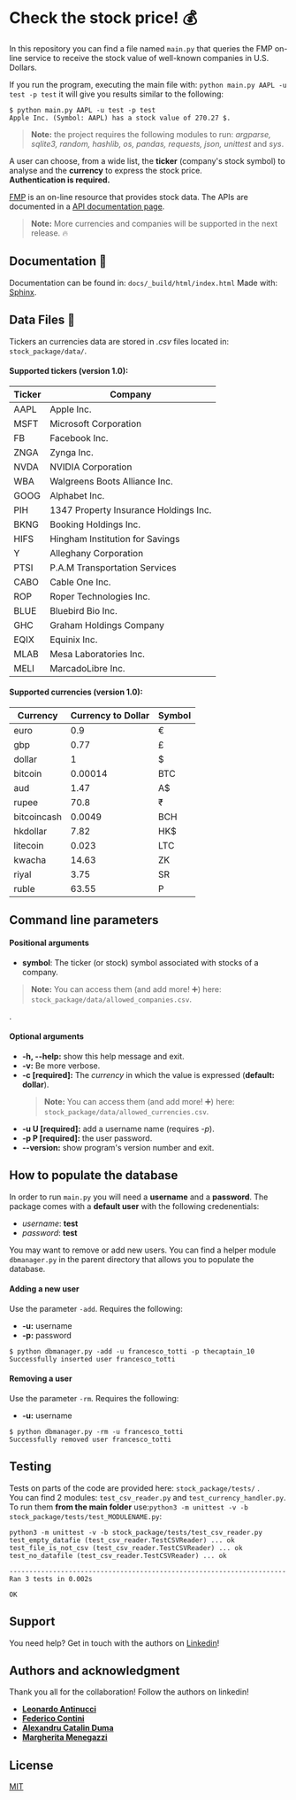 # Check the stock price! :moneybag: 

In this repository you can find a file named ```main.py``` that queries the FMP on-line service to receive the stock value of well-known companies in U.S. Dollars. 

If you run the program, executing the main file with: ```python main.py AAPL -u test -p test``` it will  give you results similar to the following: 

```
$ python main.py AAPL -u test -p test
Apple Inc. (Symbol: AAPL) has a stock value of 270.27 $.
```
> **Note:** the project requires the following modules to run: *argparse, sqlite3, random, hashlib, os, pandas, requests, json, unittest* and *sys*.

A user can choose, from a wide list, the **ticker** (company's stock symbol) to analyse and the **currency** to express the stock price.  
**Authentication is required.**

[FMP](https://financialmodelingprep.com/) is an on-line resource that provides stock data. The APIs are documented in a [API documentation page](https://financialmodelingprep.com/developer/docs/).

 
> **Note:** More currencies and companies will be supported in the next release. :fire: 

## Documentation :notebook_with_decorative_cover:
Documentation can be found in: ```docs/_build/html/index.html```
Made with: [Sphinx](http://www.sphinx-doc.org/en/master/).

## Data Files :open_file_folder:
Tickers an currencies data are stored in *.csv* files located in: ```stock_package/data/```.  
#### Supported tickers (version 1.0):   

Ticker | Company
------------ | -------------  
AAPL | Apple Inc.  
MSFT | Microsoft Corporation 
FB | Facebook Inc.
ZNGA | Zynga Inc.
NVDA | NVIDIA Corporation
WBA | Walgreens Boots Alliance Inc.
GOOG | Alphabet Inc.
PIH | 1347 Property Insurance Holdings Inc.
BKNG | Booking Holdings Inc.
HIFS | Hingham Institution for Savings
Y | Alleghany Corporation
PTSI | P.A.M Transportation Services
CABO | Cable One Inc.
ROP | Roper Technologies Inc.
BLUE | Bluebird Bio Inc.
GHC | Graham Holdings Company
EQIX | Equinix Inc.
MLAB | Mesa Laboratories Inc.
MELI | MarcadoLibre Inc.

#### Supported currencies (version 1.0):
Currency | Currency to Dollar | Symbol
-------- | ------------------ | ------
euro | 0.9 | €
gbp | 0.77 | £
dollar | 1 | $
bitcoin | 0.00014 | BTC
aud | 1.47 | A$
rupee | 70.8 | ₹
bitcoincash | 0.0049 | BCH
hkdollar | 7.82 | HK$
litecoin | 0.023 | LTC
kwacha | 14.63 | ZK
riyal | 3.75 | SR
ruble | 63.55 | P

## Command line parameters
#### Positional arguments
- **symbol**: The ticker (or stock) symbol associated with stocks of a company.
> **Note:** You can access them (and add more! :heavy_plus_sign:) here: ```stock_package/data/allowed_companies.csv```.

. 
#### Optional arguments
- **-h, --help:** show this help message and exit.  
- **-v:** Be more verbose.  
- **-c [required]:** The *currency* in which the value is expressed (**default: dollar**).  
   > **Note:** You can access them (and add more! :heavy_plus_sign:) here: ```stock_package/data/allowed_currencies.csv```.
- **-u U [required]:** add a username name (requires *-p*).  
- **-p P [required]:** the user password.   
- **--version:** show program's version number and exit.

## How to populate the database
In order to run ```main.py``` you will need a **username** and a **password**. The package comes with a **default user** with the following credenentials:
- *username*: **test**
- *password*: **test**

You may want to remove or add new users. You can find a helper module ```dbmanager.py``` in the parent directory that allows you to populate the database.

#### Adding a new user
Use the parameter ```-add```. Requires the following:
 - **-u:** username 
 - **-p:** password
 ```
$ python dbmanager.py -add -u francesco_totti -p thecaptain_10 
Successfully inserted user francesco_totti
```
#### Removing a user
Use the parameter ```-rm```. Requires the following:
 - **-u:** username 
```
$ python dbmanager.py -rm -u francesco_totti
Successfully removed user francesco_totti
```
## Testing
Tests on parts of the code are provided here: ```stock_package/tests/``` .  
You can find 2 modules: ```test_csv_reader.py``` and ```test_currency_handler.py```.  
To run them **from the main folder** use:```python3 -m unittest -v -b stock_package/tests/test_MODULENAME.py```:

```
python3 -m unittest -v -b stock_package/tests/test_csv_reader.py
test_empty_datafie (test_csv_reader.TestCSVReader) ... ok
test_file_is_not_csv (test_csv_reader.TestCSVReader) ... ok
test_no_datafile (test_csv_reader.TestCSVReader) ... ok

----------------------------------------------------------------------
Ran 3 tests in 0.002s

OK
```

## Support
You need help? Get in touch with the authors on [Linkedin](https://www.linkedin.com/)!

## Authors and acknowledgment
Thank you all for the collaboration! Follow the authors on linkedin!
- [**Leonardo Antinucci**](https://www.linkedin.com/in/leonardo-antinucci-05b9b0125/)
- [**Federico Contini**](https://www.linkedin.com/in/federico-contini-457660162)
- [**Alexandru Catalin Duma**](https://www.linkedin.com/in/alexandru-duma/)
- [**Margherita Menegazzi**](https://www.linkedin.com/in/margherita-menegazzi-153b88199/)

## License
[MIT](https://choosealicense.com/licenses/mit/)
